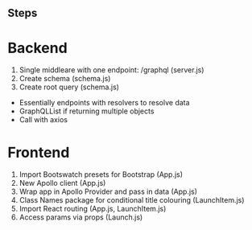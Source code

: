 ## Steps

# Backend

1. Single middleare with one endpoint: /graphql (server.js)
2. Create schema (schema.js)
3. Create root query (schema.js)
- Essentially endpoints with resolvers to resolve data
- GraphQLList if returning multiple objects
- Call with axios

# Frontend

1. Import Bootswatch presets for Bootstrap (App.js)
2. New Apollo client (App.js)
3. Wrap app in Apollo Provider and pass in data (App.js)
4. Class Names package for conditional title colouring (LaunchItem.js)
5. Import React routing (App.js, LaunchItem.js)
6. Access params via props (Launch.js)
